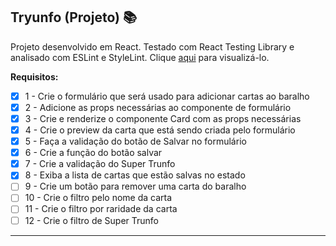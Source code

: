 ## Tryunfo (Projeto) 📚

Projeto desenvolvido em React. Testado com  React Testing Library e analisado com ESLint e StyleLint. Clique [aqui](https://tiagordebarros.github.io/projetos/tryunfo/index.html) para visualizá-lo.

**Requisitos:**

- [x] 1 - Crie o formulário que será usado para adicionar cartas ao baralho
- [x] 2 - Adicione as props necessárias ao componente de formulário
- [x] 3 - Crie e renderize o componente Card com as props necessárias
- [x] 4 - Crie o preview da carta que está sendo criada pelo formulário
- [x] 5 - Faça a validação do botão de Salvar no formulário
- [x] 6 - Crie a função do botão salvar
- [x] 7 - Crie a validação do Super Trunfo
- [x] 8 - Exiba a lista de cartas que estão salvas no estado
- [ ] 9 - Crie um botão para remover uma carta do baralho
- [ ] 10 - Crie o filtro pelo nome da carta
- [ ] 11 - Crie o filtro por raridade da carta
- [ ] 12 - Crie o filtro de Super Trunfo

---

